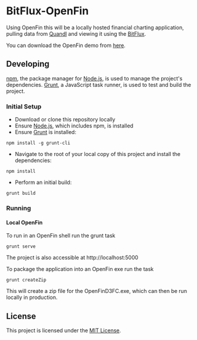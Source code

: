 # BitFlux-OpenFin

Using OpenFin this will be a locally hosted financial charting application, pulling data from [Quandl](https://www.quandl.com/) and viewing it using the [BitFlux](http://scottlogic.github.io/BitFlux/).

You can download the OpenFin demo from [here](http://scottlogic.github.io/bitflux-openfin/bitflux-openfin.zip).

## Developing

[npm](https://www.npmjs.com/), the package manager for [Node.js](https://nodejs.org/), is used to manage the project's dependencies. [Grunt](http://gruntjs.com/), a JavaScript task runner, is used to test and build the project.

### Initial Setup

- Download or clone this repository locally
- Ensure [Node.js](https://nodejs.org/), which includes npm, is installed
- Ensure [Grunt](http://gruntjs.com/getting-started#installing-the-cli) is installed:

```
npm install -g grunt-cli
```

- Navigate to the root of your local copy of this project and install the dependencies:

```
npm install
```

- Perform an initial build:

```
grunt build
```

### Running

#### Local OpenFin

To run in an OpenFin shell run the grunt task

```
grunt serve
```

The project is also accessible at http://localhost:5000
 
To package the application into an OpenFin exe run the task

```
grunt createZip
```

This will create a zip file for the OpenFinD3FC.exe, which can then be run locally in production.


## License

This project is licensed under the [MIT License](http://opensource.org/licenses/MIT).
